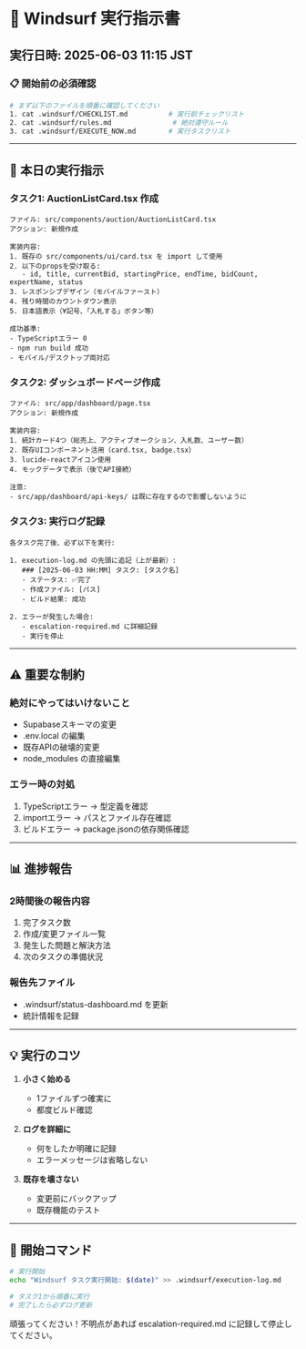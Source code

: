 # 🤖 Windsurf 実行指示書

## 実行日時: 2025-06-03 11:15 JST

### 📋 開始前の必須確認
```bash
# まず以下のファイルを順番に確認してください
1. cat .windsurf/CHECKLIST.md          # 実行前チェックリスト
2. cat .windsurf/rules.md               # 絶対遵守ルール
3. cat .windsurf/EXECUTE_NOW.md        # 実行タスクリスト
```

---

## 🎯 本日の実行指示

### タスク1: AuctionListCard.tsx 作成
```
ファイル: src/components/auction/AuctionListCard.tsx
アクション: 新規作成

実装内容:
1. 既存の src/components/ui/card.tsx を import して使用
2. 以下のpropsを受け取る:
   - id, title, currentBid, startingPrice, endTime, bidCount, expertName, status
3. レスポンシブデザイン（モバイルファースト）
4. 残り時間のカウントダウン表示
5. 日本語表示（¥記号、「入札する」ボタン等）

成功基準:
- TypeScriptエラー 0
- npm run build 成功
- モバイル/デスクトップ両対応
```

### タスク2: ダッシュボードページ作成
```
ファイル: src/app/dashboard/page.tsx
アクション: 新規作成

実装内容:
1. 統計カード4つ（総売上、アクティブオークション、入札数、ユーザー数）
2. 既存UIコンポーネント活用（card.tsx, badge.tsx）
3. lucide-reactアイコン使用
4. モックデータで表示（後でAPI接続）

注意:
- src/app/dashboard/api-keys/ は既に存在するので影響しないように
```

### タスク3: 実行ログ記録
```
各タスク完了後、必ず以下を実行:

1. execution-log.md の先頭に追記（上が最新）:
   ### [2025-06-03 HH:MM] タスク: [タスク名]
   - ステータス: ✅完了
   - 作成ファイル: [パス]
   - ビルド結果: 成功
   
2. エラーが発生した場合:
   - escalation-required.md に詳細記録
   - 実行を停止
```

---

## ⚠️ 重要な制約

### 絶対にやってはいけないこと
- Supabaseスキーマの変更
- .env.local の編集
- 既存APIの破壊的変更
- node_modules の直接編集

### エラー時の対処
1. TypeScriptエラー → 型定義を確認
2. importエラー → パスとファイル存在確認
3. ビルドエラー → package.jsonの依存関係確認

---

## 📊 進捗報告

### 2時間後の報告内容
1. 完了タスク数
2. 作成/変更ファイル一覧
3. 発生した問題と解決方法
4. 次のタスクの準備状況

### 報告先ファイル
- .windsurf/status-dashboard.md を更新
- 統計情報を記録

---

## 💡 実行のコツ

1. **小さく始める**
   - 1ファイルずつ確実に
   - 都度ビルド確認

2. **ログを詳細に**
   - 何をしたか明確に記録
   - エラーメッセージは省略しない

3. **既存を壊さない**
   - 変更前にバックアップ
   - 既存機能のテスト

---

## 🚀 開始コマンド

```bash
# 実行開始
echo "Windsurf タスク実行開始: $(date)" >> .windsurf/execution-log.md

# タスク1から順番に実行
# 完了したら必ずログ更新
```

頑張ってください！不明点があれば escalation-required.md に記録して停止してください。
